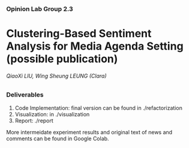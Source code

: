 ### Opinion Lab Group 2.3
# Clustering-Based Sentiment Analysis for Media Agenda Setting (possible publication)
###### QiaoXi LIU, Wing Sheung LEUNG (Clara)



### Deliverables
1. Code Implementation: final version can be found in ./refactorization
2. Visualization: in ./visualization
3. Report: ./report

More intermeidate experiment results and original text of news and comments can be found in Google Colab.
